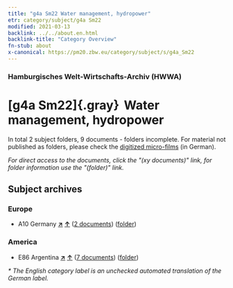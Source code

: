 ```yaml
---
title: "g4a Sm22 Water management, hydropower"
etr: category/subject/g4a Sm22
modified: 2021-03-13
backlink: ../../about.en.html
backlink-title: "Category Overview"
fn-stub: about
x-canonical: https://pm20.zbw.eu/category/subject/s/g4a_Sm22
---
```


### Hamburgisches Welt-Wirtschafts-Archiv (HWWA)
# [g4a Sm22]{.gray}&#8201; Water management, hydropower&#160; 





In total 2 subject folders, 9 documents - folders incomplete.
For material not published as folders, please check the [digitized micro-films](/film/h1_sh.de.html) (in German).

_For direct access to the documents, click the "(xy documents)" link, for folder information use the "(folder)" link._

## Subject archives



### Europe

- A10 Germany [**&nearr;**](../../../geo/i/126128/about.en.html "Germany (all folders)") [**&uarr;**](../../../geo/about.en.html#A10 "Country category system") (<a href="https://pm20.zbw.eu/dfgview/sh/126128,144551" title="about: Germany : Water management, hydropower" target="_blank">2 documents</a>) ([folder](../../../../folder/sh/1261xx/126128/1445xx/144551/about.en.html))

### America

- E86 Argentina [**&nearr;**](../../../geo/i/141692/about.en.html "Argentina (all folders)") [**&uarr;**](../../../geo/about.en.html#E86 "Country category system") (<a href="https://pm20.zbw.eu/dfgview/sh/141692,144551" title="about: Argentina : Water management, hydropower" target="_blank">7 documents</a>) ([folder](../../../../folder/sh/1416xx/141692/1445xx/144551/about.en.html))


_* The English category label is an unchecked automated translation of the German label._

